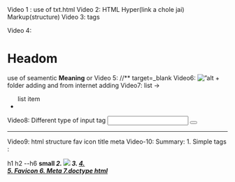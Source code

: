 <!DOCTYPE html>
<html lang="en">
<head>
    <meta charset="UTF-8">
    <meta http-equiv="X-UA-Compatible" content="IE=edge">
    <meta name="viewport" content="width=device-width, initial-scale=1.0">
    <title>Module 1</title>
</head>
    <body>
        Video 1 : use of txt.html 
    Video 2: HTML Hyper(link a chole jai) Markup(structure)
    Video 3: tags <p></p> <i></i> <b></b>
    Video 4: <h1 to h6> Headom </h1 to h6> use of seamentic <strong>Meaning</strong> or <b></b>
    Video 5: <a href=”wher to go”> <a> //** target=_blank</a>
    Video6:  <img src=”” alt=”alt text” > + folder adding and from internet adding 
    Video7: list → <ol></ol> <ul>list item <li> </li></ul>
    Video8: Different type of input tag <input type=”dependent”> <button></button> <br> <hr> 
    Video9: html structure fav icon title meta
    Video-10: Summary: 1. Simple tags : <p> h1 h2 --h6 <strong> small <b> <i>
                2. <img src = “ “>
                3. <a href = “”>
                4. <br> </hr>
                5. Favicon
                6. Meta 
                7.doctype html
</body>
</html>